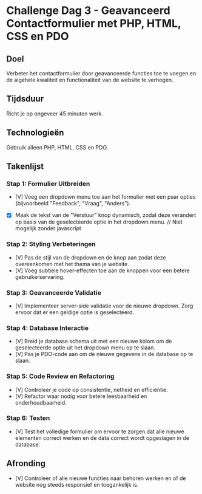 # Challenge Dag 3 - Geavanceerd Contactformulier met PHP, HTML, CSS en PDO

## Doel
Verbeter het contactformulier door geavanceerde functies toe te voegen en de algehele kwaliteit en functionaliteit van de website te verhogen.

## Tijdsduur
Richt je op ongeveer 45 minuten werk.

## Technologieën
Gebruik alleen PHP, HTML, CSS en PDO.

## Takenlijst

### Stap 1: Formulier Uitbreiden
- [V] Voeg een dropdown menu toe aan het formulier met een paar opties (bijvoorbeeld "Feedback", "Vraag", "Anders").
- [X] Maak de tekst van de "Verstuur" knop dynamisch, zodat deze verandert op basis van de geselecteerde optie in het dropdown menu. // Niet mogelijk zonder javascript

### Stap 2: Styling Verbeteringen
- [V] Pas de stijl van de dropdown en de knop aan zodat deze overeenkomen met het thema van je website.
- [V] Voeg subtiele hover-effecten toe aan de knoppen voor een betere gebruikerservaring.

### Stap 3: Geavanceerde Validatie
- [V] Implementeer server-side validatie voor de nieuwe dropdown. Zorg ervoor dat er een geldige optie is geselecteerd.

### Stap 4: Database Interactie
- [V] Breid je database schema uit met een nieuwe kolom om de geselecteerde optie uit het dropdown menu op te slaan.
- [V] Pas je PDO-code aan om de nieuwe gegevens in de database op te slaan.

### Stap 5: Code Review en Refactoring
- [V] Controleer je code op consistentie, netheid en efficiëntie.
- [V] Refactor waar nodig voor betere leesbaarheid en onderhoudbaarheid.

### Stap 6: Testen
- [V] Test het volledige formulier om ervoor te zorgen dat alle nieuwe elementen correct werken en de data correct wordt opgeslagen in de database.

## Afronding
- [V] Controleer of alle nieuwe functies naar behoren werken en of de website nog steeds responsief en toegankelijk is.